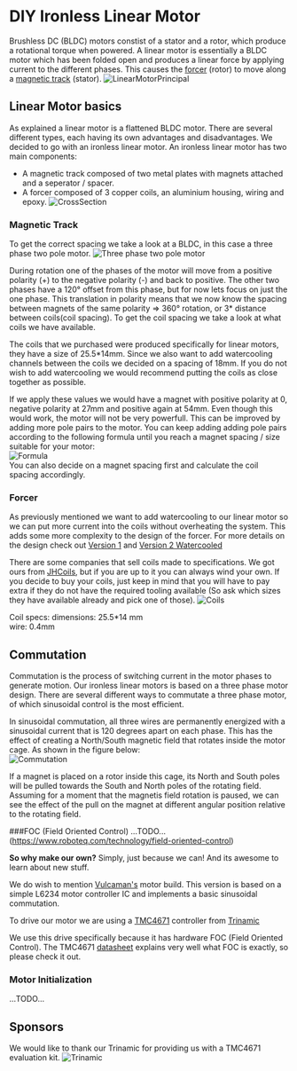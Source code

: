 # DIY Ironless Linear Motor
Brushless DC (BLDC) motors constist of a stator and a rotor, which produce a rotational torque when powered. A linear motor is essentially a BLDC motor which has been folded open and produces a linear force by applying current to the different phases. This causes the [forcer](#forcer) (rotor) to move along a [magnetic track](#magnetic-track) (stator).
![LinearMotorPrincipal](/images/Linearmotorprinzip.png)


## Linear Motor basics
As explained a linear motor is a flattened BLDC motor. There are several different types, each having its own advantages and disadvantages. We decided to go with an ironless linear motor.
An ironless linear motor has two main components:
* A magnetic track composed of two metal plates with magnets attached and a seperator / spacer. 
* A forcer composed of 3 copper coils, an aluminium housing, wiring and epoxy.
![CrossSection](/images/Cross-sectional-view-of-an-ironless-linear-motor.png)


### Magnetic Track
To get the correct spacing we take a look at a BLDC, in this case a three phase two pole motor.
![Three phase two pole motor](/images/twoPoleMotor.jpg)

During rotation one of the phases of the motor will move from a positive polarity (+) to the negative polarity (-) and back to positive. The other two phases have a 120° offset from this phase, but for now lets focus on just the one phase. This translation in polarity means that we now know the spacing between magnets of the same polarity => 360° rotation, or 3* distance between coils(coil spacing). To get the coil spacing we take a look at what coils we have available.

The coils that we purchased were produced specifically for linear motors, they have a size of 25.5*14mm. Since we also want to add watercooling channels between the coils we decided on a spacing of 18mm. If you do not wish to add watercooling we would recommend putting the coils as close together as possible.

If we apply these values we would have a magnet with positive polarity at 0, negative polarity at 27mm and positive again at 54mm. Even though this would work, the motor will not be very powerfull. This can be improved by adding more pole pairs to the motor. You can keep adding adding pole pairs according to the following formula until you reach a magnet spacing / size suitable for your motor:  
![Formula](/images/MagnetSpacingFormula.svg)  
You can also decide on a magnet spacing first and calculate the coil spacing accordingly.


### Forcer
As previously mentioned we want to add watercooling to our linear motor so we can put more current into the coils without overheating the system. This adds some more complexity to the design of the forcer. 
For more details on the design check out [Version 1](/Solidworks/V1/README.md) and [Version 2 Watercooled](/Solidworks/V2_Watercooled/README.md)

There are some companies that sell coils made to specifications. We got ours from [JHCoils](https://www.jhcoils.com/), but if you are up to it you can always wind your own. If you decide to buy your coils, just keep in mind that you will have to pay extra if they do not have the required tooling available (So ask which sizes they have available already and pick one of those).
![Coils](/images/coils.jpg)

Coil specs:
dimensions: 25.5*14 mm  
wire: 0.4mm

## Commutation
Commutation is the process of switching current in the motor phases to generate motion. Our ironless linear motors is based on a three phase motor design. There are several different ways to commutate a three phase motor, of which sinusoidal control is the most efficient. 

In sinusoidal commutation, all three wires are permanently energized with a sinusoidal current that is 120 degrees apart on each phase. This has the effect of creating a North/South magnetic field that rotates inside the motor cage. As shown in the figure below:  
![Commutation](/images/Rotating_field-compact.gif)


If a magnet is placed on a rotor inside this cage, its North and South poles will be pulled towards the South and North poles of the rotating field. Assuming for a moment that the magnetis field rotation is paused, we can see the effect of the pull on the magnet at different angular position relative to the rotating field.

	
###FOC (Field Oriented Control)
...TODO...  
(https://www.roboteq.com/technology/field-oriented-control)




__So why make our own?__
Simply, just because we can! And its awesome to learn about new stuff.

We do wish to mention [Vulcaman's](https://www.instructables.com/id/DIY-IRONLESS-LINEAR-SERVO-MOTOR/) motor build. This version is based on a simple L6234 motor controller IC and implements a basic sinusoidal commutation.


To drive our motor we are using a [TMC4671](https://www.trinamic.com/products/integrated-circuits/details/tmc4671-es/) controller from [Trinamic](#sponsors)

We use this drive specifically because it has hardware FOC (Field Oriented Control). The TMC4671 [datasheet](https://www.trinamic.com/fileadmin/assets/Products/ICs_Documents/TMC4671_datasheet_v1.06.pdf)  explains very well what FOC is exactly, so please check it out.

	
### Motor Initialization
...TODO...
		
## Sponsors
We would like to thank our Trinamic for providing us with a TMC4671 evaluation kit.
![Trinamic](/images/TRINAMIC_LOGO_STANDARD_RGB.png)